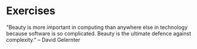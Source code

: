 # Exercises

"Beauty is more important in computing than anywhere else in technology because software is so complicated. Beauty is the ultimate defence against complexity." – David Gelernter

